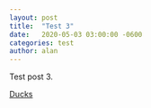 ```yaml
---
layout: post
title:  "Test 3"
date:   2020-05-03 03:00:00 -0600
categories: test
author: alan
---
```


Test post 3.

[Ducks](https://duckduckgo.com/)